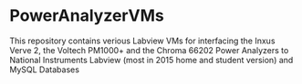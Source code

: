 # PowerAnalyzerVMs

This repository contains verious Labview VMs for interfacing the Inxus Verve 2, the Voltech PM1000+ and the Chroma 66202 Power Analyzers to National Instruments Labview (most in 2015 home and student version) and MySQL Databases  
